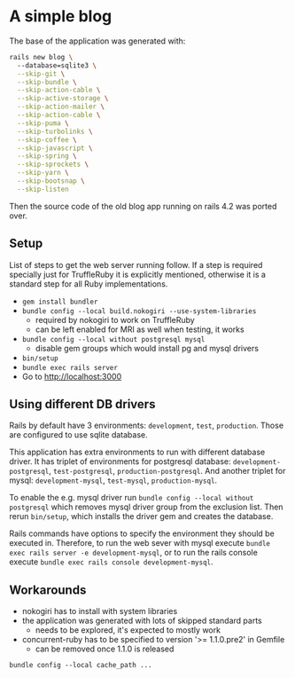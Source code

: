 # A simple blog

The base of the application was generated with:
```bash
rails new blog \ 
  --database=sqlite3 \
  --skip-git \
  --skip-bundle \
  --skip-action-cable \
  --skip-active-storage \
  --skip-action-mailer \
  --skip-action-cable \
  --skip-puma \
  --skip-turbolinks \
  --skip-coffee \
  --skip-javascript \
  --skip-spring \
  --skip-sprockets \
  --skip-yarn \
  --skip-bootsnap \
  --skip-listen
```
Then the source code of the old blog app running on rails 4.2 was ported over. 

## Setup

List of steps to get the web server running follow. 
If a step is required specially just for TruffleRuby it is explicitly mentioned, 
otherwise it is a standard step for all Ruby implementations.

* `gem install bundler`
* `bundle config --local build.nokogiri --use-system-libraries`
  * required by nokogiri to work on TruffleRuby
  * can be left enabled for MRI as well when testing, it works
* `bundle config --local without postgresql mysql`
  * disable gem groups which would install pg and mysql drivers
* `bin/setup`
* `bundle exec rails server`
* Go to <http://localhost:3000>

## Using different DB drivers

Rails by default have 3 environments: `development`, `test`, `production`.
Those are configured to use sqlite database. 

This application has extra environments to run with different database driver.
It has triplet of environments for postgresql database: 
`development-postgresql`, `test-postgresql`, `production-postgresql`. 
And another triplet for mysql: `development-mysql`, `test-mysql`, `production-mysql`.

To enable the e.g. mysql driver run `bundle config --local without postgresql` 
which removes mysql driver group from the exclusion list. 
Then rerun `bin/setup`, which installs the driver gem and creates the database. 

Rails commands have options to specify the environment they should be executed in.
Therefore, to run the web sever with mysql execute `bundle exec rails server -e development-mysql`,
or to run the rails console execute `bundle exec rails console development-mysql`. 
 
## Workarounds

* nokogiri has to install with system libraries
* the application was generated with lots of skipped standard parts
  * needs to be explored, it's expected to mostly work
* concurrent-ruby has to be specified to version '>= 1.1.0.pre2' in Gemfile
  * can be removed once 1.1.0 is released


`bundle config --local cache_path ...`
